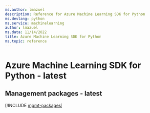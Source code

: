 ```yaml
---
ms.author: lmazuel
description: Reference for Azure Machine Learning SDK for Python
ms.devlang: python
ms.service: machinelearning
author: lmazuel
ms.data: 11/14/2022
title: Azure Machine Learning SDK for Python
ms.topic: reference
---
```

# Azure Machine Learning SDK for Python - latest

## Management packages - latest
[!INCLUDE [mgmt-packages](machine-learning-mgmt-index.md)]